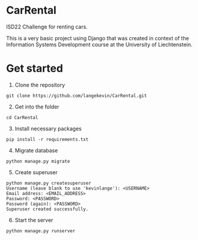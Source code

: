 # CarRental
 ISD22 Challenge for renting cars.
 
This is a very basic project using Django that was created in context of the Information Systems Development course at the University of Liechtenstein.

# Get started

1. Clone the repository

````shell
git clone https://github.com/langekevin/CarRental.git
````

2. Get into the folder

````shell
cd CarRental
````

3. Install necessary packages
````shell
pip install -r requirements.txt 
````

4. Migrate database

````shell
python manage.py migrate
````

5. Create superuser
````shell
python manage.py createsuperuser
Username (leave blank to use 'kevinlange'): <USERNAME>
Email address: <EMAIL_ADDRESS>
Password: <PASSWORD>
Password (again): <PASSWORD>
Superuser created successfully.
````

6. Start the server

````shell
python manage.py runserver
````
